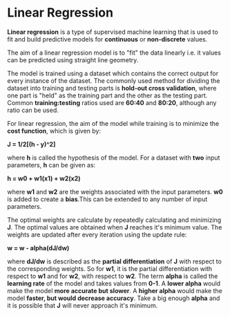 # Linear Regression

**Linear regression** is a type of supervised machine learning that is used to fit and build predictive models for **continuous** or **non-discrete** values.

The aim of a linear regression model is to "fit" the data linearly i.e. it values can be predicted using straight line geometry.

The model is trained using a dataset which contains the correct output for every instance of the dataset. The commonly used method for dividing the dataset into training and testing parts is
**hold-out cross validation**, where one part is "held" as the training part and the other as the testing part. Common **training:testing** ratios used are **60:40** and **80:20**,
although any ratio can be used.

For linear regression, the aim of the model while training is to minimize the **cost function**, which is given by:

**J = 1/2[(h - y)^2]**

where **h** is called the hypothesis of the model. For a dataset with **two** input parameters, **h** can be given as:

**h = w0 + w1(x1) + w2(x2)**

where **w1** and **w2** are the weights associated with the input parameters. **w0** is added to create a **bias**.This can be extended to any number of input parameters.

The optimal weights are calculate by repeatedly calculating and minimizing **J**. The optimal values are obtained when **J** reaches it's minimum value. The weights are updated after every iteration using the update rule:

**w = w - alpha(dJ/dw)**

where **dJ/dw** is described as the **partial differentiation** of **J** with respect to the corresponding weights. So for **w1**, it is the partial differentiation with respect to **w1** and for **w2**, with respect to **w2**. The term **alpha** is called the **learning rate** of the model and takes values from  **0-1**. A **lower alpha** would make the model **more accurate but slower**. A **higher alpha** would make the model **faster, but would decrease accuracy**. Take a big enough **alpha** and it is possible that **J** will never approach it's minimum.
